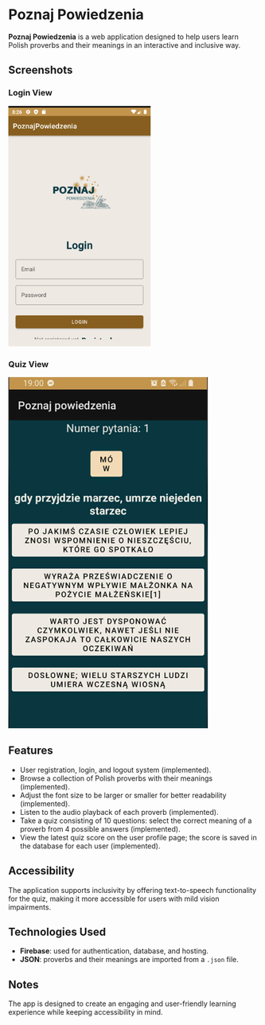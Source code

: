 # Poznaj Powiedzenia

**Poznaj Powiedzenia** is a web application designed to help users learn Polish proverbs and their meanings in an interactive and inclusive way.

## Screenshots

### Login View
![Login View](https://github.com/malinowskaMM/MOBI/blob/master/app/view/login.png)

### Quiz View
![Quiz View](https://github.com/malinowskaMM/MOBI/blob/master/app/view/game.png)

## Features

- User registration, login, and logout system (implemented).
- Browse a collection of Polish proverbs with their meanings (implemented).
- Adjust the font size to be larger or smaller for better readability (implemented).
- Listen to the audio playback of each proverb (implemented).
- Take a quiz consisting of 10 questions: select the correct meaning of a proverb from 4 possible answers (implemented).
- View the latest quiz score on the user profile page; the score is saved in the database for each user (implemented).

## Accessibility

The application supports inclusivity by offering text-to-speech functionality for the quiz, making it more accessible for users with mild vision impairments.

## Technologies Used

- **Firebase**: used for authentication, database, and hosting.
- **JSON**: proverbs and their meanings are imported from a `.json` file.

## Notes

The app is designed to create an engaging and user-friendly learning experience while keeping accessibility in mind.
